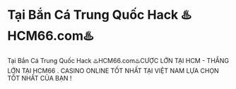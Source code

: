 # Tại Bắn Cá Trung Quốc Hack ♨️HCM66.com♨️

Tại Bắn Cá Trung Quốc Hack ♨️HCM66.com♨️CƯỢC LỚN TẠI HCM - THẮNG LỚN TẠI HCM66 . CASINO ONLINE TỐT NHẤT TẠI VIỆT NAM LỰA CHỌN TỐT NHẤT CỦA BẠN !